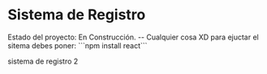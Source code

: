 <h1>Sistema de Registro</h1>
Estado del proyecto: En Construcción.
-- Cualquier cosa XD
para ejuctar el sitema debes poner:
```npm install react```

sistema de registro 2
